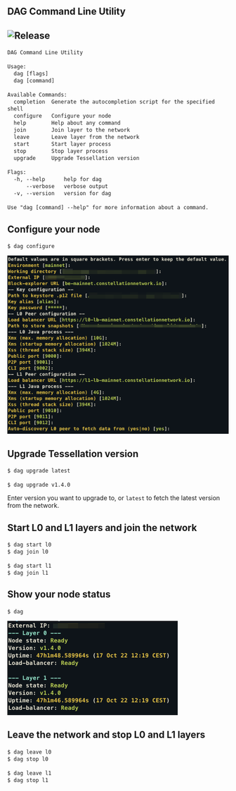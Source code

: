 DAG Command Line Utility
---
![Release](https://img.shields.io/github/v/release/marcinwadon/dag-cli?style=for-the-badge)
---

```
DAG Command Line Utility

Usage:
  dag [flags]
  dag [command]

Available Commands:
  completion  Generate the autocompletion script for the specified shell
  configure   Configure your node
  help        Help about any command
  join        Join layer to the network
  leave       Leave layer from the network
  start       Start layer process
  stop        Stop layer process
  upgrade     Upgrade Tessellation version

Flags:
  -h, --help      help for dag
      --verbose   verbose output
  -v, --version   version for dag

Use "dag [command] --help" for more information about a command.
```

## Configure your node

```shell
$ dag configure
```
![Congfiguration](./readme/configure.png)

## Upgrade Tessellation version

```shell
$ dag upgrade latest

$ dag upgrade v1.4.0
```

Enter version you want to upgrade to, or `latest` to fetch the latest version from the network.

## Start L0 and L1 layers and join the network
```shell
$ dag start l0
$ dag join l0

$ dag start l1
$ dag join l1
```

## Show your node status
```shell
$ dag
```
![Node Status](./readme/status.png)

## Leave the network and stop L0 and L1 layers
```shell
$ dag leave l0
$ dag stop l0

$ dag leave l1
$ dag stop l1
```